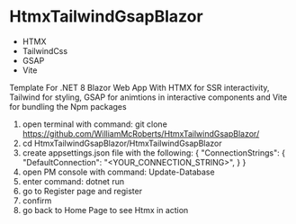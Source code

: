 # HtmxTailwindGsapBlazor

- HTMX
- TailwindCss
- GSAP
- Vite
  
Template For .NET 8 Blazor Web App With HTMX for SSR interactivity, Tailwind for styling, GSAP for animtions in interactive components and Vite for bundling the Npm packages

1. open terminal with command: git clone https://github.com/WilliamMcRoberts/HtmxTailwindGsapBlazor/
3. cd HtmxTailwindGsapBlazor/HtmxTailwindGsapBlazor
2. create appsettings.json file with the following:
    {
      "ConnectionStrings": {
       "DefaultConnection": "<YOUR_CONNECTION_STRING>",
     }
   }
3. open PM console with command: Update-Database
4. enter command: dotnet run
5. go to Register page and register
6. confirm
7. go back to Home Page to see Htmx in action
